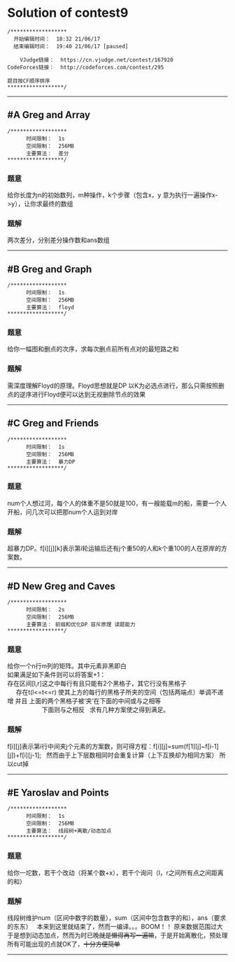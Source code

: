 # Solution of contest9
```
/******************
  开始编辑时间：  18:32 21/06/17
  结束编辑时间：  19:40 21/06/17 [paused]

    VJudge链接：  https://cn.vjudge.net/contest/167920
CodeForces链接：  http://codeforces.com/contest/295

题目按CF顺序排序
******************/
```

***

## #A Greg and Array
```
/******************
      时间限制：  1s
      空间限制：  256MB
      主要算法：  差分
******************/
```
### 题意
给你长度为n的初始数列，m种操作，k个步骤（包含x，y 意为执行一遍操作x->y），让你求最终的数组

### 题解
两次差分，分别差分操作数和ans数组

***
## #B Greg and Graph
```
/******************
      时间限制：  1s
      空间限制：  256MB
      主要算法：  floyd
******************/
```
### 题意
给你一幅图和删点的次序，求每次删点前所有点对的最短路之和

### 题解
需深度理解Floyd的原理。Floyd思想就是DP 以K为必选点进行，那么只需按照删点的逆序进行Floyd便可以达到无视删除节点的效果

***
## #C Greg and Friends
```
/******************
      时间限制：  1s
      空间限制：  256MB
      主要算法：  暴力DP
******************/
```
### 题意
num个人想过河，每个人的体重不是50就是100，有一艘能载m的船，需要一个人开船，问几次可以把那num个人运到对岸

### 题解
超暴力DP。f[i][j][k]表示第i轮运输后还有j个重50的人和k个重100的人在原岸的方案数。

***
## #D New Greg and Caves
```
/******************
      时间限制：  2s
      空间限制：  256MB
      主要算法： 前缀和优化DP 容斥原理 读题能力
******************/
```
### 题意
给你一个n行m列的矩阵。其中元素非黑即白  
如果满足如下条件则可以将答案+1：  
存在区间[l,r]这之中每行有且只能有2个黑格子，其它行没有黑格子  
      存在t(l<=t<=r) 使其上方的每行的黑格子所夹的空间（包括两端点）单调不递增 并且 上面的两个黑格子被‘夹’在下面的中间或与之相等  
                     下面则与之相反  
求有几种方案使之得到满足。

### 题解
f[i][j]表示第i行中间夹j个元素的方案数，则可得方程：f[i][j]=sum(f[1][j]~f[i-1][j])+f[i][j-1];  
然而由于上下层数相同时会重复计算（上下互换却为相同方案） 所以cut掉  

***
## #E Yaroslav and Points
```
/******************
      时间限制：  1s
      空间限制：  256MB
      主要算法：  线段树+离散/动态加点
******************/
```
### 题意
给你一坨数，若干个改动（将某个数+x），若干个询问（l，r之间所有点之间距离的和）
### 题解
线段树维护num（区间中数字的数量），sum（区间中包含数字的和），ans（要求的东东）  
本来到这里就结束了，然而一编译。。。BOOM！！ 原来数据范围过大  
于是想到动态加点，然而为时已晚~~就是懒得再写一遍嘛~~，于是开始离散化，预处理所有可能出现的点就OK了，~~十分方便简单~~  


***

